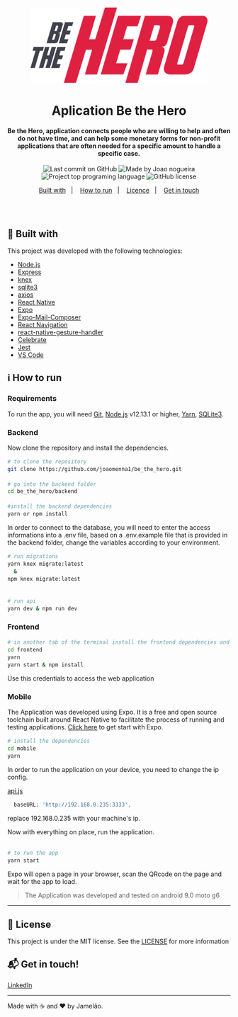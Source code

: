 <h1 align="center">
  <img alt="be the Hero" src="./frontend/src/assets/logo.svg" width="400px" />
    <br>
</h1>

<h1 align="center">
   Aplication Be the Hero 
</h1>

<h4 align="center">
  Be the Hero, application connects people who are willing to help and often do not have time, and can help some monetary forms for non-profit applications that are often needed for a specific amount to handle a specific case.
</h4>

<p align="center">
<img alt="Last commit on GitHub" src="https://img.shields.io/github/last-commit/joaomenna1/be_the_hero?color=E02041">
<img alt="Made by Joao nogueira" src="https://img.shields.io/badge/made%20by-joaomenna1-%20?color=E02041">
<img alt="Project top programing language" src="https://img.shields.io/github/languages/top/joaomenna1/be_the_hero?color=E02041">
<img alt="GitHub license" src="https://img.shields.io/github/license/joaomenna1/be_the_hero?color=7159C1">
</p> 

<p align="center">
  <a href="#rocket-built-with">Built with</a>&nbsp;&nbsp;&nbsp;|&nbsp;&nbsp;&nbsp;
  <a href="#information_source-how-to-run">How to run</a>&nbsp;&nbsp;&nbsp;|&nbsp;&nbsp;&nbsp;
  <a href="#page_facing_up-license">Licence</a>&nbsp;&nbsp;&nbsp;|&nbsp;&nbsp;&nbsp;
  <a href="#mailbox_with_mail-get-in-touch">Get in touch</a>
</p>
<br><br>

## :rocket: Built with

This project was developed with the following technologies:

-  [Node.js](https://nodejs.org/)
-  [Express](https://expressjs.com/)
-  [knex](http://knexjs.org/)
-  [sqlite3](https://sqlitebrowser.org/)
-  [axios](https://github.com/axios/axios)
-  [React Native](https://facebook.github.io/react-native/)
-  [Expo](https://expo.io/learn)
-  [Expo-Mail-Composer](https://docs.expo.io/versions/latest/sdk/mail-composer/)
-  [React Navigation](https://reactnavigation.org/)
-  [react-native-gesture-handler](https://software-mansion.github.io/react-native-gesture-handler/docs/getting-started.html)
-  [Celebrate](https://www.npmjs.com/package/celebrate)
-  [Jest](https://jestjs.io/)
-  [VS Code](https://code.visualstudio.com/)

## :information_source: How to run
### Requirements
To run the app, you will need [Git](https://git-scm.com), [Node.js](https://nodejs.org/) v12.13.1 or higher, [Yarn](https://yarnpkg.com/), [SQLite3](https://sqlitebrowser.org/).
<br>

### Backend
Now clone the repository and install the dependencies.
```bash
# to clone the repository
git clone https://github.com/joaomenna1/be_the_hero.git

# go into the backend folder
cd be_the_hero/backend

#install the backend dependencies
yarn or npm install

```
In order to connect to the database, you will need to enter the access informations into a .env file, based on a .env.example file that is provided in the backend folder, change the variables according to your environment.
```bash
# run migrations
yarn knex migrate:latest
  &
npm knex migrate:latest


# run api
yarn dev & npm run dev
```
### Frontend

```bash
# in another tab of the terminal install the frontend dependencies and run it 
cd frontend
yarn
yarn start & npm install
```
Use this credentials to access the web application

### Mobile

The Application was developed using Expo. It is a free and open source toolchain built around React Native to facilitate the process of running and testing applications. [Click here](https://expo.io/learn) to get start with Expo.

```bash
# install the dependencies
cd mobile
yarn
```

In order to run the application on your device, you need to change the ip config.

[api.js](https://github.com/joaomenna1/be_the_hero)
```javascript
  baseURL: 'http://192.168.0.235:3333',
```
replace 192.168.0.235 with your machine's ip.

Now with everything on place, run the application.

```bash

# to run the app
yarn start

```
Expo will open a page in your browser, scan the QRcode on the page and wait for the app to load.

> The Application was developed and tested on android 9.0 moto g6

---

## :page_facing_up: License

This project is under the MIT license. See the [LICENSE](https://github.com/joaomenna1/be_the_hero/blob/master/LICENSE) for more information


## :mailbox_with_mail: Get in touch!

[LinkedIn](https://linkedin.com/in/nogueira-menna-barreto)

---

Made with :coffee: and ♥ by Jamelão.
